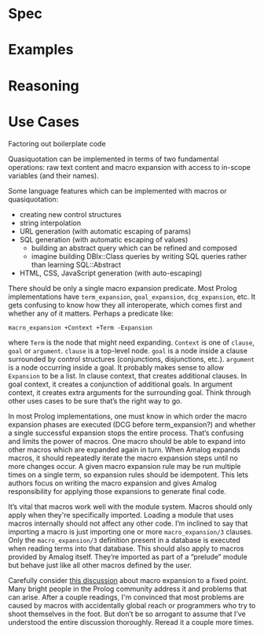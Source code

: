 # Spec


# Examples


# Reasoning


# Use Cases

Factoring out boilerplate code

Quasiquotation can be implemented in terms of two fundamental operations: raw text content and macro expansion with access to in-scope variables (and their names).

Some language features which can be implemented with macros or quasiquotation:

  * creating new control structures
  * string interpolation
  * URL generation (with automatic escaping of params)
  * SQL generation (with automatic escaping of values)
    * building an abstract query which can be refined and composed
    * imagine building DBIx::Class queries by writing SQL queries rather than learning SQL::Abstract
  * HTML, CSS, JavaScript generation (with auto-escaping)

There should be only a single macro expansion predicate.  Most Prolog implementations have `term_expansion`, `goal_expansion`, `dcg_expansion`, etc. It gets confusing to know how they all interoperate, which comes first and whether any of it matters.  Perhaps a predicate like:

    macro_expansion +Context +Term -Expansion

where `Term` is the node that might need expanding.  `Context` is one of `clause`, `goal` or `argument`. `clause` is a top-level node.  `goal` is a node inside a clause surrounded by control structures (conjunctions, disjunctions, etc.).  `argument` is a node occurring inside a goal.  It probably makes sense to allow `Expansion` to be a list.  In clause context, that creates additional clauses.  In goal context, it creates a conjunction of additional goals.  In argument context, it creates extra arguments for the surrounding goal.  Think through other uses cases to be sure that’s the right way to go.

In most Prolog implementations, one must know in which order the macro expansion phases are executed (DCG before term_expansion?) and whether a single successful expansion stops the entire process.  That’s confusing and limits the power of macros.  One macro should be able to expand into other macros which are expanded again in turn.  When Amalog expands macros, it should repeatedly iterate the macro expansion steps until no more changes occur.  A given macro expansion rule may be run multiple times on a single term, so expansion rules should be idempotent.  This lets authors focus on writing the macro expansion and gives Amalog responsibility for applying those expansions to generate final code.

It’s vital that macros work well with the module system.  Macros should only apply when they're specifically imported.  Loading a module that uses macros internally should not affect any other code.  I’m inclined to say that importing a macro is just importing one or more `macro_expansion/3` clauses.  Only the `macro_expansion/3` definition present in a database is executed when reading terms into that database.  This should also apply to macros provided by Amalog itself.  They’re imported as part of a “prelude” module but behave just like all other macros defined by the user.

Carefully consider [this discussion](https://lists.iai.uni-bonn.de/pipermail/swi-prolog/2012/008055.html) about macro expansion to a fixed point.  Many bright people in the Prolog community address it and problems that can arise.  After a couple readings, I'm convinced that most problems are caused by macros with accidentally global reach or programmers who try to shoot themselves in the foot.  But don’t be so arrogant to assume that I’ve understood the entire discussion thoroughly.  Reread it a couple more times.

